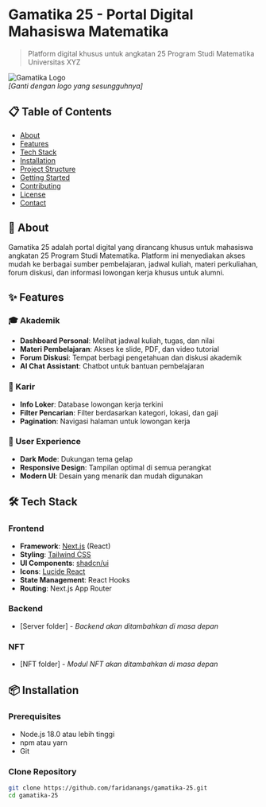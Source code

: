 # Gamatika 25 - Portal Digital Mahasiswa Matematika

> Platform digital khusus untuk angkatan 25 Program Studi Matematika Universitas XYZ

![Gamatika Logo](https://via.placeholder.com/150x150?text=Gamatika)  
*[Ganti dengan logo yang sesungguhnya]*

## 📋 Table of Contents

- [About](#about)
- [Features](#features)
- [Tech Stack](#tech-stack)
- [Installation](#installation)
- [Project Structure](#project-structure)
- [Getting Started](#getting-started)
- [Contributing](#contributing)
- [License](#license)
- [Contact](#contact)

## 📖 About

Gamatika 25 adalah portal digital yang dirancang khusus untuk mahasiswa angkatan 25 Program Studi Matematika. Platform ini menyediakan akses mudah ke berbagai sumber pembelajaran, jadwal kuliah, materi perkuliahan, forum diskusi, dan informasi lowongan kerja khusus untuk alumni.

## ✨ Features

### 🎓 Akademik
- **Dashboard Personal**: Melihat jadwal kuliah, tugas, dan nilai
- **Materi Pembelajaran**: Akses ke slide, PDF, dan video tutorial
- **Forum Diskusi**: Tempat berbagi pengetahuan dan diskusi akademik
- **AI Chat Assistant**: Chatbot untuk bantuan pembelajaran

### 💼 Karir
- **Info Loker**: Database lowongan kerja terkini
- **Filter Pencarian**: Filter berdasarkan kategori, lokasi, dan gaji
- **Pagination**: Navigasi halaman untuk lowongan kerja

### 🎨 User Experience
- **Dark Mode**: Dukungan tema gelap
- **Responsive Design**: Tampilan optimal di semua perangkat
- **Modern UI**: Desain yang menarik dan mudah digunakan

## 🛠️ Tech Stack

### Frontend
- **Framework**: [Next.js](https://nextjs.org/) (React)
- **Styling**: [Tailwind CSS](https://tailwindcss.com/)
- **UI Components**: [shadcn/ui](https://ui.shadcn.com/)
- **Icons**: [Lucide React](https://lucide.dev/)
- **State Management**: React Hooks
- **Routing**: Next.js App Router

### Backend
- [Server folder] - *Backend akan ditambahkan di masa depan*

### NFT
- [NFT folder] - *Modul NFT akan ditambahkan di masa depan*

## 📦 Installation

### Prerequisites
- Node.js 18.0 atau lebih tinggi
- npm atau yarn
- Git

### Clone Repository
```bash
git clone https://github.com/faridanangs/gamatika-25.git
cd gamatika-25
